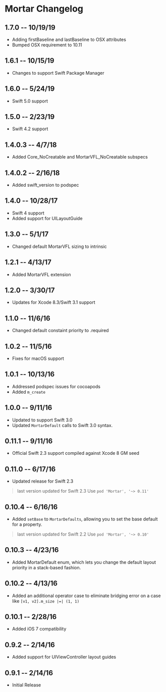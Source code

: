 # Mortar Changelog

## 1.7.0 -- 10/19/19

* Adding firstBaseline and lastBaseline to OSX attributes
* Bumped OSX requirement to 10.11

## 1.6.1 -- 10/15/19

* Changes to support Swift Package Manager

## 1.6.0 -- 5/24/19

* Swift 5.0 support

## 1.5.0 -- 2/23/19

* Swift 4.2 support

## 1.4.0.3 -- 4/7/18

* Added Core_NoCreatable and MortarVFL_NoCreatable subspecs

## 1.4.0.2 -- 2/16/18

* Added swift_version to podspec

## 1.4.0 -- 10/28/17

* Swift 4 support
* Added support for UILayoutGuide

## 1.3.0 -- 5/1/17

* Changed default MortarVFL sizing to intrinsic

## 1.2.1 -- 4/13/17

* Added MortarVFL extension

## 1.2.0 -- 3/30/17

* Updates for Xcode 8.3/Swift 3.1 support

## 1.1.0 -- 11/6/16

* Changed default constaint priority to .required

## 1.0.2 -- 11/5/16

* Fixes for macOS support

## 1.0.1 -- 10/13/16

* Addressed podspec issues for cocoapods
* Added ```m_create```

## 1.0.0 -- 9/11/16

* Updated to support Swift 3.0
* Updated ```MortarDefault``` calls to Swift 3.0 syntax.

## 0.11.1 -- 9/11/16

* Official Swift 2.3 support compiled against Xcode 8 GM seed

## 0.11.0 -- 6/17/16 

* Updated release for Swift 2.3

> last version updated for Swift 2.3
> Use ```pod 'Mortar', '~> 0.11'```

## 0.10.4 -- 6/16/16

* Added ```setBase``` to ```MortarDefaults```, allowing you to set the base default for a property.

> last version updated for Swift 2.2
> Use ```pod 'Mortar', '~> 0.10'```

## 0.10.3 -- 4/23/16

* Added MortarDefault enum, which lets you change the default layout priority in a stack-based fashion.

## 0.10.2 -- 4/13/16

* Added an additional operator case to eliminate bridging error on a case like ```[v1, v2].m_size |=| (1, 1)```

## 0.10.1 -- 2/28/16

* Added iOS 7 compatibility

## 0.9.2 -- 2/14/16

* Added support for UIViewController layout guides

## 0.9.1 -- 2/14/16

* Initial Release
